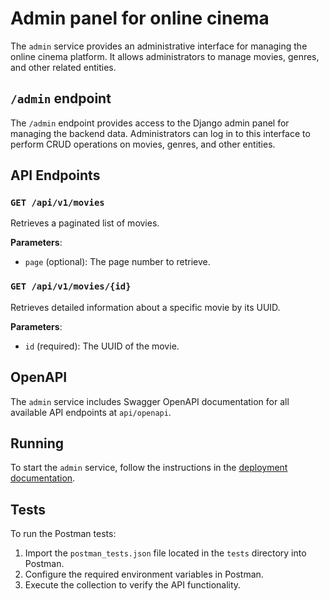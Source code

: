 # Admin panel for online cinema

The `admin` service provides an administrative interface for managing the online cinema platform. It allows administrators to manage movies, genres, and other related entities.

## `/admin` endpoint

The `/admin` endpoint provides access to the Django admin panel for managing the backend data. Administrators can log in to this interface to perform CRUD operations on movies, genres, and other entities.

## API Endpoints

### `GET /api/v1/movies`

Retrieves a paginated list of movies.

**Parameters**:
  - `page` (optional): The page number to retrieve.

### `GET /api/v1/movies/{id}`

Retrieves detailed information about a specific movie by its UUID.

**Parameters**:
  - `id` (required): The UUID of the movie.

## OpenAPI

The `admin` service includes Swagger OpenAPI documentation for all available API endpoints at `api/openapi`.

## Running

To start the `admin` service, follow the instructions in the [deployment documentation](../../deploy/admin/README.md).

## Tests

To run the Postman tests:
1. Import the `postman_tests.json` file located in the `tests` directory into Postman.
2. Configure the required environment variables in Postman.
3. Execute the collection to verify the API functionality.
